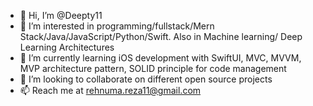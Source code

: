 - 👋 Hi, I’m @Deepty11
- 👀 I’m interested in programming/fullstack/Mern Stack/Java/JavaScript/Python/Swift. Also in Machine learning/ Deep Learning Architectures
- 🌱 I’m currently learning iOS development with SwiftUI, MVC, MVVM, MVP architecture pattern, SOLID principle for code management
- 💞️ I’m looking to collaborate on different open source projects
- 📫 Reach me at rehnuma.reza11@gmail.com

<!---
Deepty11/Deepty11 is a ✨ special ✨ repository because its `README.md` (this file) appears on your GitHub profile.
You can click the Preview link to take a look at your changes.
--->
